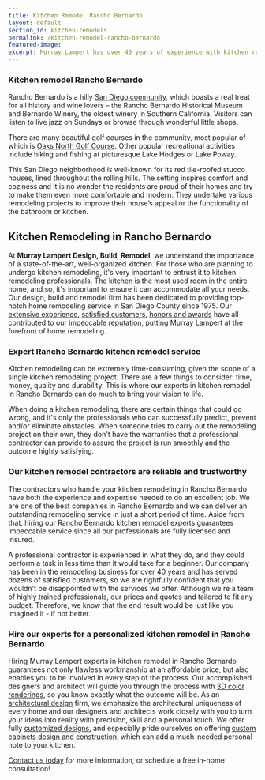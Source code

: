 ```yaml
---
title: Kitchen Remodel Rancho Bernardo
layout: default
section_id: kitchen-remodels
permalink: /kitchen-remodel-rancho-bernardo
featured-image:
excerpt: Murray Lampert has over 40 years of experience with kitchen remodeling in Rancho Bernardo, San Diego. Take your Rancho Bernardo kitchen remodel to the next level with us.
---
```


### Kitchen remodel Rancho Bernardo
Rancho Bernardo is a hilly <a href="http://murraylampert.com">San Diego community</a>, which boasts a real treat for all history and wine lovers – the Rancho Bernardo Historical Museum and Bernardo Winery, the oldest winery in Southern California. Visitors can listen to live jazz on Sundays or browse through wonderful little shops.

There are many beautiful golf courses in the community, most popular of which is <a href="http://www.jcgolf.com/oaks.htm">Oaks North Golf Course</a>. Other popular recreational activities include hiking and fishing at picturesque Lake Hodges or Lake Poway.

This San Diego neighborhood is well-known for its red tile-roofed stucco houses, lined throughout the rolling hills. The setting inspires comfort and coziness and it is no wonder the residents are proud of their homes and try to make them even more comfortable and modern. They undertake various remodeling projects to improve their house’s appeal or the functionality of the bathroom or kitchen.

## Kitchen Remodeling in Rancho Bernardo

At <strong>Murray Lampert Design, Build, Remodel</strong>, we understand the importance of a state-of-the-art, well-organized kitchen. For those who are planning to undergo kitchen remodeling, it's very important to entrust it to kitchen remodeling professionals. The kitchen is the most used room in the entire home, and so, it's important to ensure it can accommodate all your needs. Our design, build and remodel firm has been dedicated to providing top-notch home remodeling service in San Diego County since 1975. Our <a href="http://murraylampert.com/about-murray-lampert-design-build-remodel/">extensive experience</a>, <a href="http://murraylampert.com/testimonials/">satisfied customers</a>, <a href="http://murraylampert.com/another-better-business-bureau-torch-award/">honors and awards</a> have all contributed to our <a href="https://www.youtube.com/watch?v=RGn8ISNG-AY&amp;feature=youtu.be">impeccable reputation</a>, putting Murray Lampert at the forefront of home remodeling.

### Expert Rancho Bernardo kitchen remodel service

Kitchen remodeling can be extremely time-consuming, given the scope of a single kitchen remodeling project. There are a few things to consider: time, money, quality and durability. This is where our experts in kitchen remodel in Rancho Bernardo can do much to bring your vision to life.

When doing a kitchen remodeling, there are certain things that could go wrong, and it's only the professionals who can successfully predict, prevent and/or eliminate obstacles. When someone tries to carry out the remodeling project on their own, they don't have the warranties that a professional contractor can provide to assure the project is run smoothly and the outcome highly satisfying.

### Our kitchen remodel contractors are reliable and trustworthy

The contractors who handle your kitchen remodeling in Rancho Bernardo have both the experience and expertise needed to do an excellent job. We are one of the best companies in Rancho Bernardo and we can deliver an outstanding remodeling service in just a short period of time. Aside from that, hiring our Rancho Bernardo kitchen remodel experts guarantees impeccable service since all our professionals are fully licensed and insured.

A professional contractor is experienced in what they do, and they could perform a task in less time than it would take for a beginner. Our company has been in the remodeling business for over 40 years and has served dozens of satisfied customers, so we are rightfully confident that you wouldn't be disappointed with the services we offer. Although we're a team of highly trained professionals, our prices and quotes and tailored to fit any budget. Therefore, we know that the end result would be just like you imagined it - if not better.

### Hire our experts for a personalized kitchen remodel in Rancho Bernardo

Hiring Murray Lampert experts in kitchen remodel in Rancho Bernardo guarantees not only flawless workmanship at an affordable price, but also enables you to be involved in every step of the process. Our accomplished designers and architect will guide you through the process with <a href="http://murraylampert.com/3d-architectural-rendering-services/">3D color renderings</a>, so you know exactly what the outcome will be. As an <a href="http://murraylampert.com/san-diego-architectural-design-services/">architectural design</a> firm, we emphasize the architectural uniqueness of every home and our designers and architects work closely with you to turn your ideas into reality with precision, skill and a personal touch. We offer fully <a href="http://murraylampert.com/san-diego-home-design-serivces/">customized designs</a>, and especially pride ourselves on offering <a href="http://murraylampert.com/san-diego-custom-cabinet-construction-services/">custom cabinets design and construction</a>, which can add a much-needed personal note to your kitchen.

[Contact us today](#contact) for more information, or schedule a free in-home consultation!
